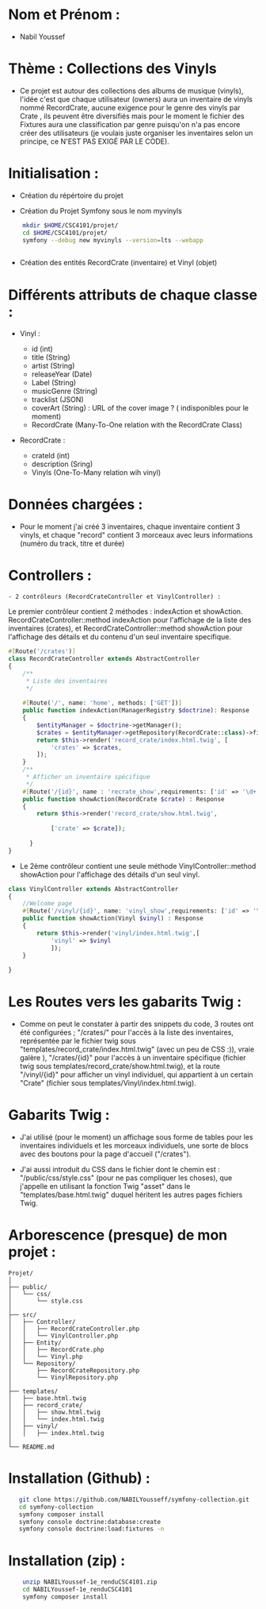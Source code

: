 # Nom et Prénom :

- Nabil Youssef


# Thème : Collections des Vinyls

- Ce projet est autour des collections des albums de musique (vinyls), l'idée c'est que chaque utilisateur (owners) aura un inventaire de vinyls nommé RecordCrate, aucune exigence pour le genre des vinyls par Crate , ils peuvent être diversifiés mais pour le moment le fichier des Fixtures aura une classification par genre puisqu'on n'a pas encore créer des utilisateurs (je voulais juste organiser les inventaires selon un principe, ce N'EST PAS EXIGÉ PAR LE CODE). 


# Initialisation :

- Création du répértoire du projet 

- Création du Projet Symfony sous le nom myvinyls

```bash
    mkdir $HOME/CSC4101/projet/
    cd $HOME/CSC4101/projet/
    symfony --debug new myvinyls --version=lts --webapp
    
```
- Création des entités RecordCrate (inventaire) et Vinyl (objet)

# Différents attributs de chaque classe :
  - Vinyl :
    - id (int)
    - title (String)
    - artist (String)
    - releaseYear (Date)
    - Label (String)
    - musicGenre (String)
    - tracklist (JSON)
    - coverArt (String) : URL of the cover image ? ( indisponibles pour le moment)
    - RecordCrate (Many-To-One relation with the RecordCrate Class)

  - RecordCrate :
    - crateId (int)
    - description (Sring)
    - Vinyls (One-To-Many relation wih vinyl)

# Données chargées :

  -  Pour le moment j'ai créé 3 inventaires, chaque inventaire contient 3 vinyls, et chaque "record" contient 3 morceaux avec leurs informations (numéro du track, titre et durée) 
    
# Controllers :
    
    - 2 contrôleurs (RecordCrateController et VinylController) : 
    
Le premier contrôleur contient 2 méthodes : indexAction et showAction. RecordCrateController::method indexAction pour l'affichage de la liste des inventaires (crates), et RecordCrateController::method showAction pour l'affichage des détails et du contenu d'un seul inventaire specifique.

```php
#[Route('/crates')]
class RecordCrateController extends AbstractController
{
    /**
     * Liste des inventaires
     */
    
    #[Route('/', name: 'home', methods: ['GET'])]
    public function indexAction(ManagerRegistry $doctrine): Response
    {
        $entityManager = $doctrine->getManager();
        $crates = $entityManager->getRepository(RecordCrate::class)->findAll();
        return $this->render('record_crate/index.html.twig', [
            'crates' => $crates,
        ]);
    }
    /**
     * Afficher un inventaire spécifique
     */
    #[Route('/{id}', name : 'recrate_show',requirements: ['id' => '\d+'], methods: ['GET'])]
    public function showAction(RecordCrate $crate) : Response 
    {
        return $this->render('record_crate/show.html.twig',
            
            ['crate' => $crate]);
            
      }
}
```
- Le 2ème contrôleur contient une seule méthode VinylController::method showAction pour l'affichage des détails d'un seul vinyl.

```php
class VinylController extends AbstractController
{
    //Welcome page
    #[Route('/vinyl/{id}', name: 'vinyl_show',requirements: ['id' => '\d+'], methods : ['GET'])]
    public function showAction(Vinyl $vinyl) : Response
    {
        return $this->render('vinyl/index.html.twig',[
            'vinyl' => $vinyl
            ]);
    }
    
}
```
# Les Routes vers les gabarits Twig :

 - Comme on peut le constater à partir des snippets du code, 3 routes ont été configurées ; "/crates/" pour l'accès à la liste des inventaires, représentée par le fichier twig sous "templates/record_crate/index.html.twig" (avec un peu de CSS :)), vraie galère ), "/crates/{id}" pour l'accès à un inventaire spécifique (fichier twig sous templates/record_crate/show.html.twig), et la route "/vinyl/{id}" pour afficher un vinyl individuel, qui appartient à un certain "Crate" (fichier sous templates/Vinyl/index.html.twig).


          
# Gabarits Twig :

- J'ai utilisé (pour le moment) un affichage sous forme de tables pour les inventaires individuels et les morceaux individuels, une sorte de blocs avec des boutons pour la page d'accueil ("/crates").

- J'ai aussi introduit du CSS dans le fichier dont le chemin est : "/public/css/style.css" (pour ne pas compliquer les choses), que j'appelle en utilisant la fonction Twig "asset" dans le "templates/base.html.twig" duquel héritent les autres pages fichiers Twig.

# Arborescence (presque) de mon projet :

```
Projet/
│
├── public/
│   └── css/
│       └── style.css
│
├── src/
│   ├── Controller/
│   │   ├── RecordCrateController.php
│   │   └── VinylController.php
│   ├── Entity/
│   │   ├── RecordCrate.php
│   │   └── Vinyl.php
│   └── Repository/
│       ├── RecordCrateRepository.php
│       └── VinylRepository.php
│
├── templates/
│   ├── base.html.twig
│   ├── record_crate/
│   │   ├── show.html.twig
│   │   └── index.html.twig  
│   ├── vinyl/
│   │   ├── index.html.twig
│
└── README.md
```

# Installation (Github) :
    
```bash
   git clone https://github.com/NABILYousseff/symfony-collection.git
   cd symfony-collection
   symfony composer install
   symfony console doctrine:database:create
   symfony console doctrine:load:fixtures -n 
```
# Installation (zip) :

```bash
    unzip NABILYoussef-1e_renduCSC4101.zip
    cd NABILYoussef-1e_renduCSC4101
    symfony composer install
```

